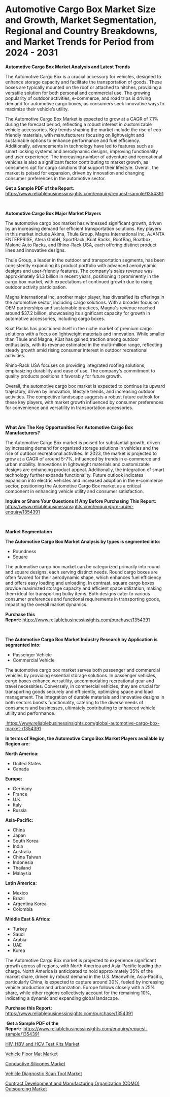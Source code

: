 <p><h1>Automotive Cargo Box Market Size and Growth, Market Segmentation, Regional and Country Breakdowns, and Market Trends for Period from 2024 -  2031</h1></p><p><strong>Automotive Cargo Box Market Analysis and Latest Trends</strong></p>
<p><p>The Automotive Cargo Box is a crucial accessory for vehicles, designed to enhance storage capacity and facilitate the transportation of goods. These boxes are typically mounted on the roof or attached to hitches, providing a versatile solution for both personal and commercial use. The growing popularity of outdoor activities, e-commerce, and road trips is driving demand for automotive cargo boxes, as consumers seek innovative ways to maximize their vehicle’s utility.</p><p>The Automotive Cargo Box Market is expected to grow at a CAGR of 7.1% during the forecast period, reflecting a robust interest in customizable vehicle accessories. Key trends shaping the market include the rise of eco-friendly materials, with manufacturers focusing on lightweight and sustainable options to enhance performance and fuel efficiency. Additionally, advancements in technology have led to features such as smart locking systems and aerodynamic designs, improving functionality and user experience. The increasing number of adventure and recreational vehicles is also a significant factor contributing to market growth, as consumers opt for cargo solutions that support their lifestyle. Overall, the market is poised for expansion, driven by innovation and changing consumer preferences in the automotive sector.</p></p>
<p><strong>Get a Sample PDF of the Report:&nbsp;</strong> <a href="https://www.reliablebusinessinsights.com/enquiry/request-sample/1354391?utm_campaign=41&utm_medium=2&utm_source=Github&utm_content=ia&utm_term=03112024&utm_id=automotive-cargo-box">https://www.reliablebusinessinsights.com/enquiry/request-sample/1354391</a></p>
<p>&nbsp;</p>
<p><strong>Automotive Cargo Box Major Market Players</strong></p>
<p><p>The automotive cargo box market has witnessed significant growth, driven by an increasing demand for efficient transportation solutions. Key players in this market include Akima, Thule Group, Magna International Inc, AJANTA ENTERPRISE, Atera GmbH, SportRack, Küat Racks, RoofBag, Boatbox, Malone Auto Racks, and Rhino-Rack USA, each offering distinct product lines and innovative designs.</p><p>Thule Group, a leader in the outdoor and transportation segments, has been consistently expanding its product portfolio with advanced aerodynamic designs and user-friendly features. The company's sales revenue was approximately $1.3 billion in recent years, positioning it prominently in the cargo box market, with expectations of continued growth due to rising outdoor activity participation.</p><p>Magna International Inc, another major player, has diversified its offerings in the automotive sector, including cargo solutions. With a broader focus on OEM partnerships and sustainable practices, Magna's revenue reached around $37.2 billion, showcasing its significant capacity for growth in automotive accessories, including cargo boxes.</p><p>Küat Racks has positioned itself in the niche market of premium cargo solutions with a focus on lightweight materials and innovation. While smaller than Thule and Magna, Küat has gained traction among outdoor enthusiasts, with its revenue estimated in the multi-million range, reflecting steady growth amid rising consumer interest in outdoor recreational activities.</p><p>Rhino-Rack USA focuses on providing integrated roofing solutions, emphasizing durability and ease of use. The company's commitment to quality products positions it favorably for future growth.</p><p>Overall, the automotive cargo box market is expected to continue its upward trajectory, driven by innovation, lifestyle trends, and increasing outdoor activities. The competitive landscape suggests a robust future outlook for these key players, with market growth influenced by consumer preferences for convenience and versatility in transportation accessories.</p></p>
<p>&nbsp;</p>
<p><strong>What Are The Key Opportunities For Automotive Cargo Box Manufacturers?</strong></p>
<p><p>The Automotive Cargo Box market is poised for substantial growth, driven by increasing demand for organized storage solutions in vehicles and the rise of outdoor recreational activities. In 2023, the market is projected to grow at a CAGR of around 5-7%, influenced by trends in e-commerce and urban mobility. Innovations in lightweight materials and customizable designs are enhancing product appeal. Additionally, the integration of smart technology further expands functionality. Future outlook indicates expansion into electric vehicles and increased adoption in the e-commerce sector, positioning the Automotive Cargo Box market as a critical component in enhancing vehicle utility and consumer satisfaction.</p></p>
<p><strong>Inquire or Share Your Questions If Any Before Purchasing This Report:</strong> <a href="https://www.reliablebusinessinsights.com/enquiry/pre-order-enquiry/1354391?utm_campaign=41&utm_medium=2&utm_source=Github&utm_content=ia&utm_term=03112024&utm_id=automotive-cargo-box">https://www.reliablebusinessinsights.com/enquiry/pre-order-enquiry/1354391</a></p>
<p>&nbsp;</p>
<p><strong>Market Segmentation</strong></p>
<p><strong>The Automotive Cargo Box Market Analysis by types is segmented into:</strong></p>
<p><ul><li>Roundness</li><li>Square</li></ul></p>
<p><p>The automotive cargo box market can be categorized primarily into round and square designs, each serving distinct needs. Round cargo boxes are often favored for their aerodynamic shape, which enhances fuel efficiency and offers easy loading and unloading. In contrast, square cargo boxes provide maximized storage capacity and efficient space utilization, making them ideal for transporting bulky items. Both designs cater to various consumer preferences and functional requirements in transporting goods, impacting the overall market dynamics.</p></p>
<p><strong>Purchase this Report:&nbsp;</strong><a href="https://www.reliablebusinessinsights.com/purchase/1354391?utm_campaign=41&utm_medium=2&utm_source=Github&utm_content=ia&utm_term=03112024&utm_id=automotive-cargo-box">https://www.reliablebusinessinsights.com/purchase/1354391</a></p>
<p>&nbsp;</p>
<p><strong>The Automotive Cargo Box Market Industry Research by Application is segmented into:</strong></p>
<p><ul><li>Passenger Vehicle</li><li>Commercial Vehicle</li></ul></p>
<p><p>The automotive cargo box market serves both passenger and commercial vehicles by providing essential storage solutions. In passenger vehicles, cargo boxes enhance versatility, accommodating recreational gear and travel necessities. Conversely, in commercial vehicles, they are crucial for transporting goods securely and efficiently, optimizing space and load management. The integration of durable materials and innovative designs in both sectors boosts functionality, catering to the diverse needs of consumers and businesses, ultimately contributing to enhanced vehicle utility and performance.</p></p>
<p><a href="https://www.reliablebusinessinsights.com/global-automotive-cargo-box-market-r1354391?utm_campaign=41&utm_medium=2&utm_source=Github&utm_content=ia&utm_term=03112024&utm_id=automotive-cargo-box">&nbsp;https://www.reliablebusinessinsights.com/global-automotive-cargo-box-market-r1354391</a></p>
<p><strong>In terms of Region, the Automotive Cargo Box Market Players available by Region are:</strong></p>
<p>
    <p> <strong> North America: </strong>
        <ul>
            <li>United States</li>
            <li>Canada</li>
        </ul>
        </p> 
    <p> <strong> Europe: </strong>
        <ul>
            <li>Germany</li>
            <li>France</li>
            <li>U.K.</li>
            <li>Italy</li>
            <li>Russia</li>
        </ul>
        </p> 
    <p> <strong> Asia-Pacific: </strong>
        <ul>
            <li>China</li>
            <li>Japan</li>
            <li>South Korea</li>
            <li>India</li>
            <li>Australia</li>
            <li>China Taiwan</li>
            <li>Indonesia</li>
            <li>Thailand</li>
            <li>Malaysia</li>
        </ul>
        </p> 
    <p> <strong> Latin America: </strong>
        <ul>
            <li>Mexico</li>
            <li>Brazil</li>
            <li>Argentina Korea</li>
            <li>Colombia</li>
        </ul>
        </p> 
    <p> <strong> Middle East & Africa: </strong>
        <ul>
            <li>Turkey</li>
            <li>Saudi</li>
            <li>Arabia</li>
            <li>UAE</li>
            <li>Korea</li>
        </ul>
    </p>
    </p>
<p><p>The Automotive Cargo Box market is projected to experience significant growth across all regions, with North America and Asia-Pacific leading the charge. North America is anticipated to hold approximately 35% of the market share, driven by robust demand in the U.S. Meanwhile, Asia-Pacific, particularly China, is expected to capture around 30%, fueled by increasing vehicle production and urbanization. Europe follows closely with a 25% share, while other regions collectively account for the remaining 10%, indicating a dynamic and expanding global landscape.</p></p>
<p><strong>Purchase this Report: </strong><a href="https://www.reliablebusinessinsights.com/purchase/1354391?utm_campaign=41&utm_medium=2&utm_source=Github&utm_content=ia&utm_term=03112024&utm_id=automotive-cargo-box">https://www.reliablebusinessinsights.com/purchase/1354391</a></p>
<p>&nbsp;<strong>Get a Sample PDF of the Report:&nbsp;&nbsp;</strong><a href="https://www.reliablebusinessinsights.com/enquiry/request-sample/1354391?utm_campaign=41&utm_medium=2&utm_source=Github&utm_content=ia&utm_term=03112024&utm_id=automotive-cargo-box">https://www.reliablebusinessinsights.com/enquiry/request-sample/1354391</a></p>
<p><strong></strong></p>
<p><p><a href="https://issuu.com/reportprime-2/docs/hiv-hbv-and-hcv-test-kits-market-si_97ebf6f5af4a02?utm_campaign=41&utm_medium=2&utm_source=Github&utm_content=ia&utm_term=03112024&utm_id=automotive-cargo-box">HIV, HBV and HCV Test Kits Market</a></p><p><a href="https://github.com/maximinauago/Market-Research-Report-List-1/blob/main/vehicle-floor-mat-market.md?utm_campaign=41&utm_medium=2&utm_source=Github&utm_content=ia&utm_term=03112024&utm_id=automotive-cargo-box">Vehicle Floor Mat Market</a></p><p><a href="https://www.linkedin.com/pulse/conductive-silicones-market-penetration-strategies-untapped-ehymf?utm_campaign=41&utm_medium=2&utm_source=Github&utm_content=ia&utm_term=03112024&utm_id=automotive-cargo-box">Conductive Silicones Market</a></p><p><a href="https://github.com/WayneGriffin411/Market-Research-Report-List-1/blob/main/vehicle-diagnostic-scan-tool-market.md?utm_campaign=41&utm_medium=2&utm_source=Github&utm_content=ia&utm_term=03112024&utm_id=automotive-cargo-box">Vehicle Diagnostic Scan Tool Market</a></p><p><a href="https://issuu.com/reportprime-2/docs/contract-development-and-manufactur_6a9a26fc715bf0?utm_campaign=41&utm_medium=2&utm_source=Github&utm_content=ia&utm_term=03112024&utm_id=automotive-cargo-box">Contract Development and Manufacturing Organization (CDMO) Outsourcing Market</a></p></p>